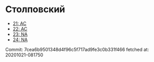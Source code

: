 # Столповский
- [21: AC](21.md)
- [22: AC](22.md)
- [23: NA](23.md)
- [24: NA](24.md)

Commit: 7cea6b9501348d4f96c5f717ad9fe3c0b331f466
 fetched at: 20201021-081750
